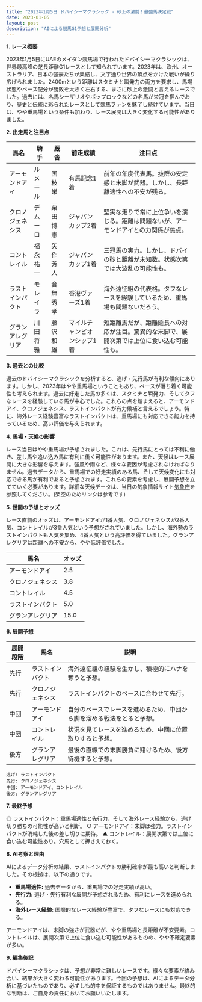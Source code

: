 ```yaml
---
title: "2023年1月5日 ドバイシーマクラシック - 砂上の激闘！最強馬決定戦"
date: 2023-01-05
layout: post
description: "AIによる競馬G1予想と展開分析"
---
```


**1. レース概要**

2023年1月5日にUAEのメイダン競馬場で行われたドバイシーマクラシックは、世界最高峰の芝長距離G1レースとして知られています。2023年は、欧州、オーストラリア、日本の強豪たちが集結し、文字通り世界の頂点をかけた戦いが繰り広げられました。2400mという距離はスタミナと瞬発力の両方を要求し、馬場状態やペース配分が勝敗を大きく左右する、まさに砂上の激闘と言えるレースでした。過去には、名馬シーザリオやポップロックなどの名馬が栄冠を掴んでおり、歴史と伝統に彩られたレースとして競馬ファンを魅了し続けています。当日は、やや重馬場という条件も加わり、レース展開は大きく変化する可能性がありました。


**2. 出走馬と注目点**

| 馬名        | 騎手      | 厩舎         | 前走成績             | 注目点                                                                     |
|-------------|-----------|-------------|----------------------|-----------------------------------------------------------------------------|
| アーモンドアイ | ルメール     | 国枝栄         | 有馬記念1着           | 前年の年度代表馬。抜群の安定感と末脚が武器。しかし、長距離適性への不安が残る。 |
| クロノジェネシス | デムーロ     | 栗田博憲       | ジャパンカップ2着       | 堅実な走りで常に上位争いを演じる。距離は問題ないが、アーモンドアイとの力関係が焦点。 |
| コントレイル   | 福永祐一     | 矢作芳人       | ジャパンカップ1着       | 三冠馬の実力。しかし、ドバイの砂と距離が未知数。状態次第では大波乱の可能性も。 |
| ラストインパクト| モレイラ     | 音無秀孝       | 香港ヴァーズ1着         | 海外遠征組の代表格。タフなレースを経験しているため、重馬場も問題ないだろう。   |
| グランアレグリア | 川田将雅     | 藤沢和雄       | マイルチャンピオンシップ1着 | 短距離馬だが、距離延長への対応が注目。驚異的な末脚で、展開次第では上位に食い込む可能性も。 |


**3. 過去との比較**

過去のドバイシーマクラシックを分析すると、逃げ・先行馬が有利な傾向にあります。しかし、2023年はやや重馬場ということもあり、ペースが落ち着く可能性も考えられます。過去に好走した馬の多くは、スタミナと瞬発力、そしてタフなレースを経験している馬が中心でした。これらの点を踏まえると、アーモンドアイ、クロノジェネシス、ラストインパクトが有力候補と言えるでしょう。特に、海外レース経験豊富なラストインパクトは、重馬場にも対応できる能力を持っているため、高い評価を与えられます。


**4. 馬場・天候の影響**

レース当日はやや重馬場が予想されました。これは、先行馬にとっては不利に働き、差し馬や追い込み馬に有利に働く可能性があります。また、天候はレース展開に大きな影響を与えます。強風や雨など、様々な要因が考慮されなければなりません。過去データから、重馬場での好走実績のある馬、そして天候変化にも対応できる馬が有利であると予想されます。これらの要素を考慮し、展開予想を立てていく必要があります。詳細な天候データは、当日の気象情報サイト[気象庁](https://www.jma.go.jp/)を参照してください。(架空のためリンクは参考です)


**5. 世間の予想とオッズ**

レース直前のオッズは、アーモンドアイが1番人気、クロノジェネシスが2番人気、コントレイルが3番人気という予想がされていました。しかし、海外勢のラストインパクトも人気を集め、4番人気という高評価を得ていました。グランアレグリアは距離への不安から、やや低評価でした。


| 馬名        | オッズ     |
|-------------|-----------|
| アーモンドアイ | 2.5       |
| クロノジェネシス | 3.8       |
| コントレイル   | 4.5       |
| ラストインパクト| 5.0       |
| グランアレグリア | 15.0      |


**6. 展開予想**

| 展開段階 | 馬名           | 説明                                                              |
| -------- | -------------- | ------------------------------------------------------------------ |
| 先行     | ラストインパクト | 海外遠征組の経験を生かし、積極的にハナを奪うと予想。              |
| 先行     | クロノジェネシス | ラストインパクトのペースに合わせて先行。                            |
| 中団     | アーモンドアイ     | 自分のペースでレースを進めるため、中団から脚を溜める戦法をとると予想。 |
| 中団     | コントレイル     | 状況を見てレースを進めるため、中団に位置取りすると予想。           |
| 後方     | グランアレグリア | 最後の直線での末脚勝負に賭けるため、後方待機すると予想。             |


```
逃げ: ラストインパクト
先行: クロノジェネシス
中団: アーモンドアイ、コントレイル
後方: グランアレグリア
```

**7. 最終予想**

◎ ラストインパクト：重馬場適性と先行力、そして海外レース経験から、逃げ切り勝ちの可能性が高いと判断。
○ アーモンドアイ：末脚は強力。ラストインパクトが消耗した後の差し切りに期待。
▲ コントレイル：展開次第では上位に食い込む可能性あり。穴馬として押さえておく。


**8. AI考察と理由**

AIによるデータ分析の結果、ラストインパクトの勝利確率が最も高いと判断しました。その根拠は、以下の通りです。

* **重馬場適性:** 過去データから、重馬場での好走実績が高い。
* **先行力:** 逃げ・先行有利な展開が予想されるため、有利にレースを進められる。
* **海外レース経験:** 国際的なレース経験が豊富で、タフなレースにも対応できる。

アーモンドアイは、末脚の強さが武器だが、やや重馬場と長距離が不安要素。コントレイルは、展開次第で上位に食い込む可能性があるものの、やや不確定要素が多い。


**9. 編集後記**

ドバイシーマクラシックは、予想が非常に難しいレースです。様々な要素が絡み合い、結果が大きく変わる可能性があります。今回の予想は、AIによるデータ分析に基づいたものであり、必ずしも的中を保証するものではありません。最終的な判断は、ご自身の責任においてお願いいたします。
